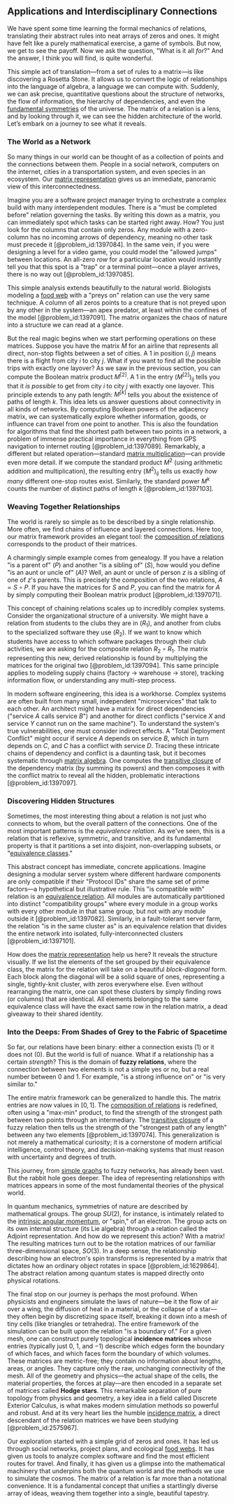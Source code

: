 ## Applications and Interdisciplinary Connections

We have spent some time learning the formal mechanics of relations, translating their abstract rules into neat arrays of zeros and ones. It might have felt like a purely mathematical exercise, a game of symbols. But now, we get to see the payoff. Now we ask the question, "What is it all *for*?" And the answer, I think you will find, is quite wonderful.

This simple act of translation—from a set of rules to a matrix—is like discovering a Rosetta Stone. It allows us to convert the logic of relationships into the language of algebra, a language we can compute with. Suddenly, we can ask precise, quantitative questions about the structure of networks, the flow of information, the hierarchy of dependencies, and even the [fundamental symmetries](@article_id:160762) of the universe. The matrix of a relation is a lens, and by looking through it, we can see the hidden architecture of the world. Let’s embark on a journey to see what it reveals.

### The World as a Network

So many things in our world can be thought of as a collection of points and the connections between them. People in a social network, computers on the internet, cities in a transportation system, and even species in an ecosystem. Our [matrix representation](@article_id:142957) gives us an immediate, panoramic view of this interconnectedness.

Imagine you are a software project manager trying to orchestrate a complex build with many interdependent modules. There is a "must be completed before" relation governing the tasks. By writing this down as a matrix, you can immediately spot which tasks can be started right away. How? You just look for the columns that contain only zeros. Any module with a zero-column has no incoming arrows of dependency, meaning no other task must precede it [@problem_id:1397084]. In the same vein, if you were designing a level for a video game, you could model the "allowed jumps" between locations. An all-zero *row* for a particular location would instantly tell you that this spot is a "trap" or a terminal point—once a player arrives, there is no way out [@problem_id:1397085].

This simple analysis extends beautifully to the natural world. Biologists modeling a [food web](@article_id:139938) with a "preys on" relation can use the very same technique. A column of all zeros points to a creature that is not preyed upon by any other in the system—an apex predator, at least within the confines of the model [@problem_id:1397091]. The matrix organizes the chaos of nature into a structure we can read at a glance.

But the real magic begins when we start performing operations on these matrices. Suppose you have the matrix $M$ for an airline that represents all direct, non-stop flights between a set of cities. A 1 in position $(i,j)$ means there is a flight from city $i$ to city $j$. What if you want to find all the possible trips with exactly one layover? As we saw in the previous section, you can compute the Boolean matrix product $M^{[2]}$. A 1 in the entry $(M^{[2]})_{ij}$ tells you that it *is possible* to get from city $i$ to city $j$ with exactly one layover. This principle extends to any path length: $M^{[k]}$ tells you about the existence of paths of length $k$. This idea lets us answer questions about connectivity in all kinds of networks. By computing Boolean powers of the adjacency matrix, we can systematically explore whether information, goods, or influence can travel from one point to another. This is also the foundation for algorithms that find the shortest path between two points in a network, a problem of immense practical importance in everything from GPS navigation to internet routing [@problem_id:1397089]. Remarkably, a different but related operation—standard [matrix multiplication](@article_id:155541)—can provide even more detail. If we compute the standard product $M^2$ (using arithmetic addition and multiplication), the resulting entry $(M^2)_{ij}$ tells us exactly *how many* different one-stop routes exist. Similarly, the standard power $M^k$ counts the number of distinct paths of length $k$ [@problem_id:1397103].

### Weaving Together Relationships

The world is rarely so simple as to be described by a single relationship. More often, we find chains of influence and layered connections. Here too, our matrix framework provides an elegant tool: the [composition of relations](@article_id:269423) corresponds to the product of their matrices.

A charmingly simple example comes from genealogy. If you have a relation "is a parent of" ($P$) and another "is a sibling of" ($S$), how would you define "is an aunt or uncle of" ($A$)? Well, an aunt or uncle of person $z$ is a sibling of one of $z$'s parents. This is precisely the composition of the two relations, $A = S \circ P$. If you have the matrices for $S$ and $P$, you can find the matrix for $A$ by simply computing their Boolean matrix product [@problem_id:1397071].

This concept of chaining relations scales up to incredibly complex systems. Consider the organizational structure of a university. We might have a relation from students to the clubs they are in ($R_1$), and another from clubs to the specialized software they use ($R_2$). If we want to know which students have access to which software packages through their club activities, we are asking for the composite relation $R_2 \circ R_1$. The matrix representing this new, derived relationship is found by multiplying the matrices for the original two [@problem_id:1397094]. This same principle applies to modeling supply chains (factory $\to$ warehouse $\to$ store), tracking information flow, or understanding any multi-step process.

In modern software engineering, this idea is a workhorse. Complex systems are often built from many small, independent "microservices" that talk to each other. An architect might have a matrix for direct dependencies ("service $A$ calls service $B$") and another for direct conflicts ("service $X$ and service $Y$ cannot run on the same machine"). To understand the system's true vulnerabilities, one must consider indirect effects. A "Total Deployment Conflict" might occur if service $A$ depends on service $B$, which in turn depends on $C$, and $C$ has a conflict with service $D$. Tracing these intricate chains of dependency and conflict is a daunting task, but it becomes systematic through [matrix algebra](@article_id:153330). One computes the [transitive closure](@article_id:262385) of the dependency matrix (by summing its powers) and then composes it with the conflict matrix to reveal all the hidden, problematic interactions [@problem_id:1397097].

### Discovering Hidden Structures

Sometimes, the most interesting thing about a relation is not just who connects to whom, but the overall pattern of the connections. One of the most important patterns is the *equivalence relation*. As we've seen, this is a relation that is reflexive, symmetric, and transitive, and its fundamental property is that it partitions a set into disjoint, non-overlapping subsets, or "[equivalence classes](@article_id:155538)."

This abstract concept has immediate, concrete applications. Imagine designing a modular server system where different hardware components are only compatible if their "Protocol IDs" share the same set of prime factors—a hypothetical but illustrative rule. This "is compatible with" relation is an [equivalence relation](@article_id:143641). All modules are automatically partitioned into distinct "compatibility groups" where every module in a group works with every other module in that same group, but not with any module outside it [@problem_id:1397082]. Similarly, in a fault-tolerant server farm, the relation "is in the same cluster as" is an equivalence relation that divides the entire network into isolated, fully-interconnected clusters [@problem_id:1397101].

How does the [matrix representation](@article_id:142957) help us here? It reveals the structure visually. If we list the elements of the set grouped by their equivalence class, the matrix for the relation will take on a beautiful *block-diagonal* form. Each block along the diagonal will be a solid square of ones, representing a single, tightly-knit cluster, with zeros everywhere else. Even without rearranging the matrix, one can spot these clusters by simply finding rows (or columns) that are identical. All elements belonging to the same equivalence class will have the exact same row in the relation matrix, a dead giveaway to their shared identity.

### Into the Deeps: From Shades of Grey to the Fabric of Spacetime

So far, our relations have been binary: either a connection exists (1) or it does not (0). But the world is full of nuance. What if a relationship has a certain *strength*? This is the domain of **fuzzy relations**, where the connection between two elements is not a simple yes or no, but a real number between 0 and 1. For example, "is a strong influence on" or "is very similar to."

The entire matrix framework can be generalized to handle this. The matrix entries are now values in $[0,1]$. The [composition of relations](@article_id:269423) is redefined, often using a "max-min" product, to find the strength of the strongest path between two points through an intermediary. The [transitive closure](@article_id:262385) of a fuzzy relation then tells us the strength of the "strongest path of any length" between any two elements [@problem_id:1397074]. This generalization is not merely a mathematical curiosity; it is a cornerstone of modern artificial intelligence, control theory, and decision-making systems that must reason with uncertainty and degrees of truth.

This journey, from [simple graphs](@article_id:274388) to fuzzy networks, has already been vast. But the rabbit hole goes deeper. The idea of representing relationships with matrices appears in some of the most fundamental theories of the physical world.

In quantum mechanics, symmetries of nature are described by mathematical groups. The group $SU(2)$, for instance, is intimately related to the [intrinsic angular momentum](@article_id:189233), or "spin," of an electron. The group acts on its own internal structure (its Lie algebra) through a relation called the Adjoint representation. And how do we represent this action? With a matrix! The resulting matrices turn out to be the rotation matrices of our familiar three-dimensional space, $SO(3)$. In a deep sense, the relationship describing how an electron's spin transforms is represented by a matrix that dictates how an ordinary object rotates in space [@problem_id:1629864]. The abstract relation among quantum states is mapped directly onto physical rotations.

The final stop on our journey is perhaps the most profound. When physicists and engineers simulate the laws of nature—be it the flow of air over a wing, the diffusion of heat in a material, or the collapse of a star—they often begin by discretizing space itself, breaking it down into a mesh of tiny cells (like triangles or tetrahedra). The entire framework of the simulation can be built upon the relation "is a boundary of." For a given mesh, one can construct purely topological **incidence matrices** whose entries (typically just $0$, $1$, and $-1$) describe which edges form the boundary of which faces, and which faces form the boundary of which volumes. These matrices are metric-free; they contain no information about lengths, areas, or angles. They capture only the raw, unchanging connectivity of the mesh. All of the geometry and physics—the actual shape of the cells, the material properties, the forces at play—are then encoded in a separate set of matrices called **Hodge stars**. This remarkable separation of pure topology from physics and geometry, a key idea in a field called Discrete Exterior Calculus, is what makes modern simulation methods so powerful and robust. And at its very heart lies the humble [incidence matrix](@article_id:263189), a direct descendant of the relation matrices we have been studying [@problem_id:2575967].

Our exploration started with a simple grid of zeros and ones. It has led us through social networks, project plans, and ecological [food webs](@article_id:140486). It has given us tools to analyze complex software and find the most efficient routes for travel. And finally, it has given us a glimpse into the mathematical machinery that underpins both the quantum world and the methods we use to simulate the cosmos. The matrix of a relation is far more than a notational convenience. It is a fundamental concept that unifies a startlingly diverse array of ideas, weaving them together into a single, beautiful tapestry.
